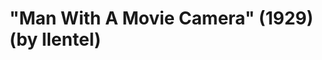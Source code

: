 <!--
id: 17849369768
link: http://tumblr.atmos.org/post/17849369768/man-with-a-movie-camera-1929-by-llentel
slug: man-with-a-movie-camera-1929-by-llentel
date: Sat Feb 18 2012 15:31:51 GMT-0800 (PST)
publish: 2012-02-018
tags: 
title: "Man With A Movie Camera" (1929) (by llentel)
-->


"Man With A Movie Camera" (1929) (by llentel)
=============================================



